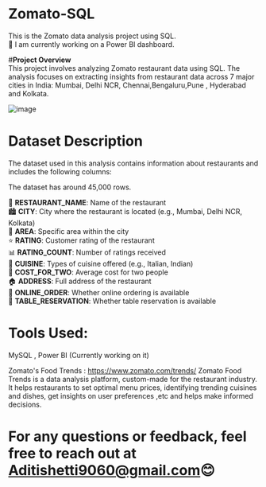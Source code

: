 # **Zomato-SQL**  
This is the Zomato data analysis project using SQL.   
🚧 I am currently working on a Power BI dashboard.

#**Project Overview**  
This project involves analyzing Zomato restaurant data using SQL. The analysis focuses on extracting insights from restaurant data across 7 major cities in India: Mumbai, Delhi NCR, Chennai,Bengaluru,Pune , Hyderabad and Kolkata.  

![image](https://github.com/user-attachments/assets/5bf2dc6a-c303-42b1-92d3-c056863ba5ad)

# **Dataset Description**  
The dataset used in this analysis contains information about restaurants and includes the following columns:

The dataset has around 45,000 rows.  

🍴 **RESTAURANT_NAME**: Name of the restaurant  
🏙️ **CITY**: City where the restaurant is located (e.g., Mumbai, Delhi NCR, Kolkata)  
📍 **AREA**: Specific area within the city  
⭐ **RATING**: Customer rating of the restaurant  
📊 **RATING_COUNT**: Number of ratings received  
🍲 **CUISINE**: Types of cuisine offered (e.g., Italian, Indian)  
💸 **COST_FOR_TWO**: Average cost for two people  
🏠 **ADDRESS**: Full address of the restaurant  
📲 **ONLINE_ORDER**: Whether online ordering is available  
📅 **TABLE_RESERVATION**: Whether table reservation is available  
 
 
# Tools Used:
MySQL , Power BI (Currently working on it)  

Zomato's Food Trends : https://www.zomato.com/trends/
Zomato Food Trends is a data analysis platform, custom-made for the restaurant industry. It helps restaurants to set optimal menu prices, identifying trending cuisines and dishes, get insights on user preferences ,etc and helps make informed decisions.   

# For any questions or feedback, feel free to reach out at Aditishetti9060@gmail.com😊

